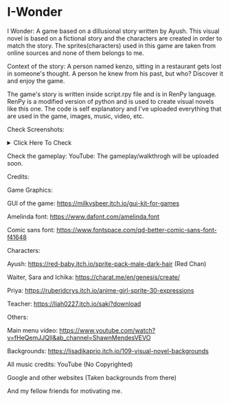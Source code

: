 # I-Wonder
I Wonder:
A game based on a dillusional story written by Ayush. This visual novel is based on a fictional story and the characters are created in order to match the story. The sprites(characters) used in this game are taken from online sources and none of them belongs to me.

Context of the story: A person named kenzo, sitting in a restaurant gets lost in someone's thought. A person he knew from his past, but who? Discover it and enjoy the game.

The game's story is written inside script.rpy file and is in RenPy language. RenPy is a modified version of python and is used to create visual novels like this one. The code is self explanatory and I've uploaded everything that are used in the game, images, music, video, etc.

Check Screenshots:
<details>
  <summary>Click Here To Check</summary>
  <img src="https://user-images.githubusercontent.com/119154806/230674696-a1169c91-b0e7-4885-9e2f-a0d6819acf7d.png" name="Screenshot_20230408015346">
  <img src="https://user-images.githubusercontent.com/119154806/230674700-4ff96a4d-da93-4290-a6d9-f37a6d24645c.png" name="Screenshot_20230408015357">
  <img src="https://user-images.githubusercontent.com/119154806/230674703-dd26825a-dc28-4239-b06b-0bd60afb67ed.png" name="Screenshot_20230408015408">
  <img src="https://user-images.githubusercontent.com/119154806/230674707-1ce905a2-1364-4611-9256-f167bc7966d1.png" name="Screenshot_20230408015423">
  <img src="https://user-images.githubusercontent.com/119154806/230674710-f737b14c-e5c3-4a9d-827d-167712c8d20f.png" name="Screenshot_20230408015440">
  <img src="https://user-images.githubusercontent.com/119154806/230674719-8de88976-7416-4702-92c0-13a723f80b9f.png" name="Screenshot_20230408015503">
  <img src="https://user-images.githubusercontent.com/119154806/230674724-473b5da5-50c6-4e9c-bfcc-54e4829b5098.png" name="Screenshot_20230408015514">
  <img src="https://user-images.githubusercontent.com/119154806/230674726-8ca5138c-4974-49ab-ac61-c9233250e985.png" name="Screenshot_20230408015532">
  <img src="https://user-images.githubusercontent.com/119154806/230674730-fea1fb65-efa9-4cfa-9e58-18ada95ffdf1.png" name="Screenshot_20230408015633">
  <img src="https://user-images.githubusercontent.com/119154806/230674733-5ce3ba91-61ad-452a-8996-f48bb9f827d5.png" name="Screenshot_20230408015654">
</details>

Check the gameplay:
YouTube: The gameplay/walkthrogh will be uploaded soon.

Credits:

Game Graphics:

  GUI of the game: https://milkvsbeer.itch.io/gui-kit-for-games

  Amelinda font: https://www.dafont.com/amelinda.font

  Comic sans font: https://www.fontspace.com/qd-better-comic-sans-font-f41648


Characters:
 
 Ayush: https://red-baby.itch.io/sprite-pack-male-dark-hair (Red Chan)

  Waiter, Sara and Ichika: https://charat.me/en/genesis/create/

  Priya: https://ruberidcrys.itch.io/anime-girl-sprite-30-expressions

  Teacher: https://liah0227.itch.io/saki?download


Others:
 
 Main menu video: https://www.youtube.com/watch?v=fHeQemJJQII&ab_channel=ShawnMendesVEVO

  Backgrounds: https://lisadikaprio.itch.io/109-visual-novel-backgrounds

  All music credits: YouTube (No Copyrighted)

  Google and other websites (Taken backgrounds from there)

  And my fellow friends for motivating me.
